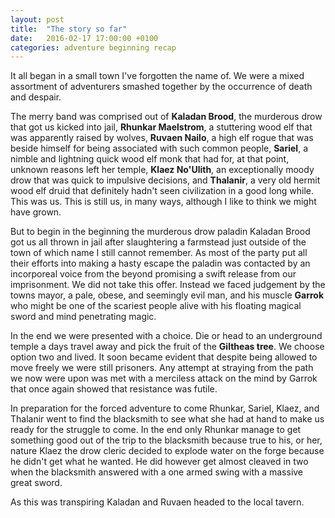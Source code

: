 ```yaml
---
layout: post
title:  "The story so far"
date:   2016-02-17 17:00:00 +0100
categories: adventure beginning recap
---
```

It all began in a small town I've forgotten the name of. We were a mixed assortment of adventurers smashed together by the occurrence of death and despair.

The merry band was comprised out of **Kaladan Brood**, the murderous drow that got us kicked into jail, **Rhunkar Maelstrom**, a stuttering wood elf that was apparently raised by wolves, **Ruvaen Nailo**, a high elf rogue that was beside himself for being associated with such common people, **Sariel**, a nimble and lightning quick wood elf monk that had for, at that point, unknown reasons left her temple, **Klaez No'Ulith**, an exceptionally moody drow that was quick to impulsive decisions, and **Thalanir**, a very old hermit wood elf druid that definitely hadn't seen civilization in a good long while. This was us. This is still us, in many ways, although I like to think we might have grown.

But to begin in the beginning the murderous drow paladin Kaladan Brood got us all thrown in jail after slaughtering a farmstead just outside of the town of which name I still cannot remember. As most of the party put all their efforts into making a hasty escape the paladin was contacted by an incorporeal voice from the beyond promising a swift release from our imprisonment. We did not take this offer. Instead we faced judgement by the towns mayor, a pale, obese, and seemingly evil man, and his muscle **Garrok** who might be one of the scariest people alive with his floating magical sword and mind penetrating magic.

In the end we were presented with a choice. Die or head to an underground temple a days travel away and pick the fruit of the **Giltheas tree**. We choose option two and lived. It soon became evident that despite being allowed to move freely we were still prisoners. Any attempt at straying from the path we now were upon was met with a merciless attack on the mind by Garrok that once again showed that resistance was futile.

In preparation for the forced adventure to come Rhunkar, Sariel, Klaez, and Thalanir went to find the blacksmith to see what she had at hand to make us ready for the struggle to come. In the end only Rhunkar manage to get something good out of the trip to the blacksmith because true to his, or her, nature Klaez the drow cleric decided to explode water on the forge because he didn't get what he wanted. He did however get almost cleaved in two when the blacksmith answered with a one armed swing with a massive great sword.

As this was transpiring Kaladan and Ruvaen headed to the local tavern.
